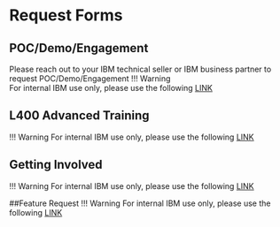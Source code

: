 <script>
  document.title = "Request Forms";
</script>
# Request Forms

## POC/Demo/Engagement
Please reach out to your IBM  technical seller or IBM business partner to request POC/Demo/Engagement
!!! Warning   
      For internal IBM use only, please use the following [LINK](https://w3.ibm.com/w3publisher/daffy/request-forms)

## L400 Advanced Training
!!! Warning
      For internal IBM use only, please use the following [LINK](https://w3.ibm.com/w3publisher/daffy/request-forms/l400-adv-training)

## Getting Involved
!!! Warning
      For internal IBM use only, please use the following [LINK](https://w3.ibm.com/w3publisher/daffy/request-forms/get-involved)

##Feature Request
!!! Warning
      For internal IBM use only, please use the following [LINK](https://w3.ibm.com/w3publisher/daffy/request-formsfeature-request)

